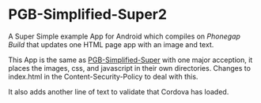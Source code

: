 # PGB-Simplified-Super2
A Super Simple example App for Android which compiles on *Phonegap Build* that updates one HTML page app with an image and text.

This App is the same as [PGB-Simplified-Super](https://github.com/jessemonroy650/PGB-Simplified-Super) with one major acception, it places the images, css, and javascript in their own directories. Changes to index.html in the Content-Security-Policy to deal with this.

It also adds another line of text to validate that Cordova has loaded.